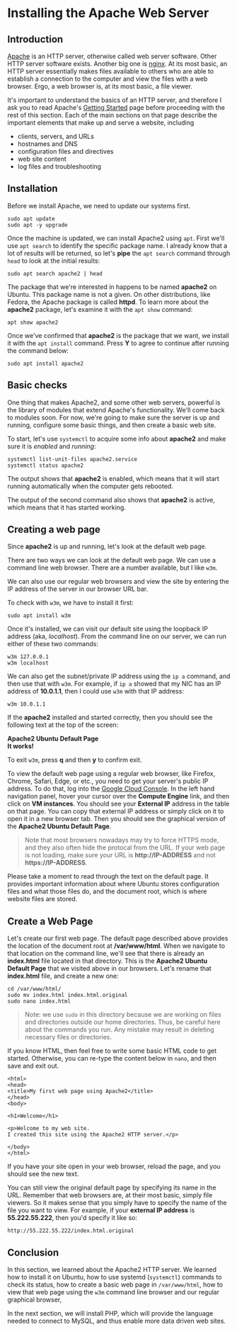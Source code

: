 # Installing the Apache Web Server

## Introduction

[Apache][apache] is an HTTP server,
otherwise called web server software.
Other HTTP server software exists.
Another big one is [nginx][nginx].
At its most basic,
an HTTP server essentially makes files
available to others who are able to establish a
connection to the computer and view the files
with a web browser.
Ergo, a web browser is,
at its most basic,
a file viewer.

It's important to understand
the basics of an HTTP server, and
therefore I ask you to read Apache's
[Getting Started][gettingStarted] page before
proceeding with the rest of this section.
Each of the main sections on that page describe
the important elements that make up and serve a website,
including

- clients, servers, and URLs
- hostnames and DNS
- configuration files and directives
- web site content
- log files and troubleshooting

## Installation

Before we install Apache,
we need to update our systems first.

```
sudo apt update
sudo apt -y upgrade
```

Once the machine is updated,
we can install Apache2 using ``apt``.
First we'll use ``apt search`` to identify
the specific package name.
I already know that a lot of results
will be returned,
so let's **pipe** the ``apt search`` command
through ``head`` to look at the initial results:

```
sudo apt search apache2 | head
```

The package that we're interested in
happens to be named **apache2** on Ubuntu.
This package name is not a given.
On other distributions,
like Fedora,
the Apache package is called **httpd**.
To learn more about the **apache2** package,
let's examine it with the ``apt show`` command:

```
apt show apache2
```

Once we've confirmed that **apache2** is the package
that we want,
we install it with the ``apt install`` command.
Press **Y** to agree to continue after running
the command below:

```
sudo apt install apache2
```

## Basic checks

One thing that makes Apache2, and
some other web servers,
powerful is the library of modules that
extend Apache's functionality.
We'll come back to modules soon.
For now,
we're going to make sure the
server is up and running,
configure some basic things, and
then create a basic web site.

To start,
let's use ``systemctl`` to acquire
some info about **apache2** and
make sure it is *enabled* and *running*:

```
systemctl list-unit-files apache2.service
systemctl status apache2
```

The output shows that **apache2** is enabled,
which means that it will start running automatically
when the computer gets rebooted.

The output of the second command also shows
that **apache2** is active,
which means that it has started working.

## Creating a web page

Since **apache2** is up and running,
let's look at the default web page.

There are two ways we can look
at the default web page.
We can use a command line web browser.
There are a number available, but
I like ``w3m``.

We can also use our regular web browsers
and view the site by entering the
IP address of the server
in our browser URL bar.

To check with ``w3m``,
we have to install it first:

```
sudo apt install w3m
```

Once it's installed,
we can visit our default site using the
loopback IP address
(aka, *localhost*).
From the command line on our server,
we can run either of these two commands:

```
w3m 127.0.0.1
w3m localhost
```

We can also get the subnet/private IP address
using the ``ip a`` command, and
then use that with ``w3m``.
For example, if ``ip a`` showed that my NIC
has an IP address of **10.0.1.1**, then
I could use ``w3m`` with that IP address:

```
w3m 10.0.1.1
```

If the **apache2** installed and
started correctly,
then you should see the
following text at the top
of the screen:

**Apache2 Ubuntu Default Page**  
**It works!**

To exit ``w3m``,
press **q** and then **y** to confirm exit.

To view the default web page using
a regular web browser,
like Firefox, Chrome, Safari, Edge, or etc.,
you need to get your server's public IP address.
To do that,
log into the
[Google Cloud Console][gcloudConsole].
In the left hand navigation panel,
hover your cursor over the **Compute Engine** link, and
then click on **VM instances**.
You should see your **External IP** address
in the table on that page.
You can copy that external IP address or
simply click on it to open it in a new browser tab.
Then you should see the graphical version of the
**Apache2 Ubuntu Default Page**.

> Note that most browsers nowadays may try to force HTTPS
> mode, and they also often hide the protocal from the URL.
> If your web page is not loading, make sure your URL is
> **http://IP-ADDRESS** and not **https://IP-ADDRESS**.

Please take a moment to read through
the text on the default page.
It provides important information about
where Ubuntu stores configuration files and
what those files do, and
the document root,
which is where website files are stored.

## Create a Web Page

Let's create our first web page.
The default page described above provides
the location of the document root at
**/var/www/html**.
When we navigate to that location
on the command line,
we'll see that there is already an **index.html**
file located in that directory.
This is the **Apache2 Ubuntu Default Page**
that we visited above in our browsers.
Let's rename that **index.html** file,
and create a new one:

```
cd /var/www/html/
sudo mv index.html index.html.original
sudo nano index.html
```

> Note: we use ``sudo`` in this directory because we are
> working on files and directories outside our home
> directories. Thus, be careful here about the commands you
> run. Any mistake may result in deleting necessary files or
> directories.

If you know HTML,
then feel free to write some
basic HTML code to get started.
Otherwise, you can re-type the content below
in ``nano``, and
then save and exit out.

```
<html>
<head>
<title>My first web page using Apache2</title>
</head>
<body>

<h1>Welcome</h1>

<p>Welcome to my web site.
I created this site using the Apache2 HTTP server.</p>

</body>
</html>
```

If you have your site open in your web browser,
reload the page, and you should see
the new text.

You can still view the original default page by
specifying its name in the URL.
Remember that web browsers are,
at their most basic,
simply file viewers.
So it makes sense that you simply
have to specify the name of the file
you want to view.
For example, if your **external IP address** is
**55.222.55.222**, then you'd specify it like so:

```
http://55.222.55.222/index.html.original
```

## Conclusion

In this section,
we learned about the Apache2 HTTP server.
We learned how to install it on Ubuntu,
how to use systemd (``systemctl``) commands
to check its status,
how to create a basic web page in ``/var/www/html``,
how to view that web page using the ``w3m``
command line browser and 
our regular graphical browser,

In the next section,
we will install PHP,
which will provide the language
needed to connect to MySQL,
and thus enable more data
driven web sites.

[nginx]:https://nginx.org/en/
[apache]:https://httpd.apache.org/
[gettingStarted]:https://httpd.apache.org/docs/2.4/getting-started.html
[gcloudConsole]:https://console.cloud.google.com/

